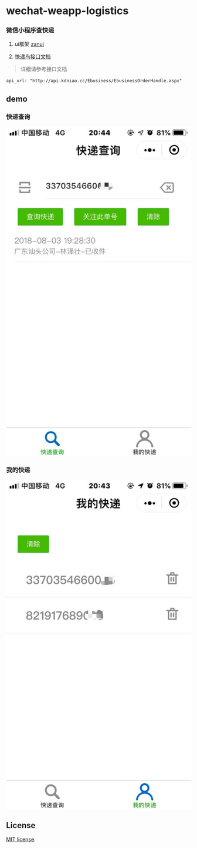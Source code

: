 # wechat-weapp-logistics
###  微信小程序查快递


1. ui框架 [zanui](https://github.com/youzan/zanui-weapp)


2. [快递鸟接口文档](http://www.kdniao.com/api-track)


> 详细请参考接口文档

```
api_url: "http://api.kdniao.cc/Ebusiness/EbusinessOrderHandle.aspx"
```

## demo

### 快递查询

![](pages/static/image/myexp.jpg)

### 我的快递
![](pages/static/image/select.jpg)


## License

[MIT license](https://github.com/RRRoger/wechat-weapp-logistics/blob/master/LICENSE).
